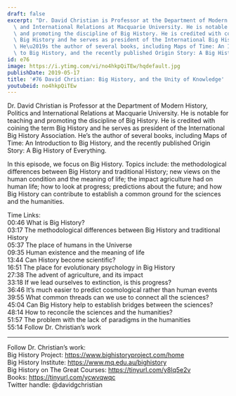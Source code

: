 ```yaml
---
draft: false
excerpt: "Dr. David Christian is Professor at the Department of Modern History, Politics\
  \ and International Relations at Macquarie University. He is notable for teaching\
  \ and promoting the discipline of Big History. He is credited with coining the term\
  \ Big History and he serves as president of the International Big History Association.\
  \ He\u2019s the author of several books, including Maps of Time: An Introduction\
  \ to Big History, and the recently published Origin Story: A Big History of Everything. "
id: e76
image: https://i.ytimg.com/vi/no4hkpQiTEw/hqdefault.jpg
publishDate: 2019-05-17
title: '#76 David Christian: Big History, and the Unity of Knowledge'
youtubeid: no4hkpQiTEw
---
```

Dr. David Christian is Professor at the Department of Modern History, Politics and International Relations at Macquarie University. He is notable for teaching and promoting the discipline of Big History. He is credited with coining the term Big History and he serves as president of the International Big History Association. He’s the author of several books, including Maps of Time: An Introduction to Big History, and the recently published Origin Story: A Big History of Everything. 

In this episode, we focus on Big History. Topics include: the methodological differences between Big History and traditional History; new views on the human condition and the meaning of life; the impact agriculture had on human life; how to look at progress; predictions about the future; and how Big History can contribute to establish a common ground for the sciences and the humanities.

Time Links:  
00:46  What is Big History?        
03:17  The methodological differences between Big History and traditional History   
05:37  The place of humans in the Universe  
09:35  Human existence and the meaning of life    
13:44  Can History become scientific?      
16:51  The place for evolutionary psychology in Big History       
27:38  The advent of agriculture, and its impact  
33:18  If we lead ourselves to extinction, is this progress?  
36:46  It’s much easier to predict cosmological rather than human events  
39:55  What common threads can we use to connect all the sciences?  
45:04  Can Big History help to establish bridges between the sciences?  
48:14  How to reconcile the sciences and the humanities?  
51:57  The problem with the lack of paradigms in the humanities  
55:14  Follow Dr. Christian’s work

---

Follow Dr. Christian’s work:  
Big History Project: https://www.bighistoryproject.com/home  
Big History Institute: https://www.mq.edu.au/bighistory  
Big History on The Great Courses: https://tinyurl.com/y8lq5e2v  
Books: https://tinyurl.com/ycwvqwqc  
Twitter handle: @davidgchristian
